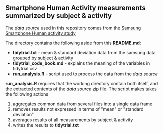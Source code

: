 ## Smartphone Human Activity measurements summarized by subject & activity

The *[data source](https://d396qusza40orc.cloudfront.net/getdata%2Fprojectfiles%2FUCI%20HAR%20Dataset.zip)* used in this repository comes from the [Samsung Smartphone Human activity study](http://archive.ics.uci.edu/ml/datasets/Human+Activity+Recognition+Using+Smartphones)

The directory contains the following aside from this **README.md**:
* **tidytrial.txt** - mean & standard deviation data from the samsung data grouped by subject & activity
* **tidytrial_code_book.md**  - explains the meaning of the variables in tidytrial.csv 
* **run_analysis.R** - script used to process the data from the *data source*

**run_analysis.R** requires that the working directory contain both itself, and the extracted contents of the *data source* zip file.  The script makes takes the following actions
 1. aggregates common data from several files into a single data frame
 2. removes results not expressed in terms of "mean" or "standard deviation"
 3. averages results of all measurements by subject & activity
 4. writes the results to **tidytrial.txt**   
 
